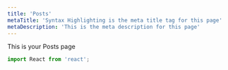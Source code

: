 ```yaml
---
title: 'Posts'
metaTitle: 'Syntax Highlighting is the meta title tag for this page'
metaDescription: 'This is the meta description for this page'
---
```


This is your Posts page

```javascript
import React from 'react';
```
